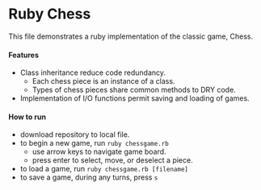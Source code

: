 # Ruby Chess

This file demonstrates a ruby implementation of the classic game, Chess.

#### Features

* Class inheritance reduce code redundancy.
  * Each chess piece is an instance of a class.
  * Types of chess pieces share common methods to DRY code.
* Implementation of I/O functions permit saving and loading of games.

#### How to run

* download repository to local file.
* to begin a new game, run `ruby chessgame.rb`
  * use arrow keys to navigate game board.
  * press enter to select, move, or deselect a piece.
* to load a game, run `ruby chessgame.rb [filename]`
* to save a game, during any turns, press `s`

